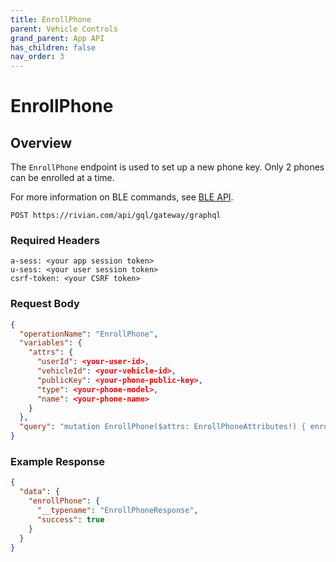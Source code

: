```yaml
---
title: EnrollPhone
parent: Vehicle Controls
grand_parent: App API
has_children: false
nav_order: 3
---
```


# EnrollPhone

## Overview

The `EnrollPhone` endpoint is used to set up a new phone key. Only 2 phones can be enrolled at a time.

For more information on BLE commands, see [BLE API](/ble/).

`POST https://rivian.com/api/gql/gateway/graphql`

### Required Headers

```text
a-sess: <your app session token>
u-sess: <your user session token>
csrf-token: <your CSRF token>
```

### Request Body

```json
{
  "operationName": "EnrollPhone",
  "variables": {
    "attrs": {
      "userId": <your-user-id>,
      "vehicleId": <your-vehicle-id>,
      "publicKey": <your-phone-public-key>,
      "type": <your-phone-model>,
      "name": <your-phone-name>
    }
  },
  "query": "mutation EnrollPhone($attrs: EnrollPhoneAttributes!) { enrollPhone(attrs: $attrs) { __typename success } }"
}
```

### Example Response

```json
{
  "data": {
    "enrollPhone": {
      "__typename": "EnrollPhoneResponse",
      "success": true
    }
  }
}
```
